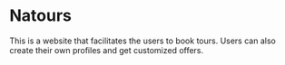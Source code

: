 # Natours

This is a website that facilitates the users to book tours. Users can also create their own profiles and get customized offers.
